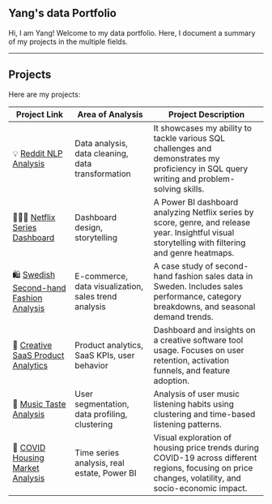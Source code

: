 ## Yang's data Portfolio

Hi, I am Yang! Welcome to my data portfolio. Here, I document a summary of my projects in the multiple fields.

---

## **Projects**
Here are my projects:

| Project Link | Area of Analysis | Project Description | 
|---|---|---|
| 💡 [Reddit NLP Analysis](https://github.com/Joeyy886/Portfolio/tree/main/reddit-nlp-analysis) | Data analysis, data cleaning, data transformation | It showcases my ability to tackle various SQL challenges and demonstrates my proficiency in SQL query writing and problem-solving skills. |
| 👩🏻‍⚕️ [Netflix Series Dashboard](https://github.com/Joeyy886/Portfolio/tree/main/netflix_series_dashboard) | Dashboard design, storytelling | A Power BI dashboard analyzing Netflix series by score, genre, and release year. Insightful visual storytelling with filtering and genre heatmaps. |
| 🛍️ [Swedish Second-hand Fashion Analysis](https://github.com/Joeyy886/Portfolio/tree/main/secondhand-fashion-analysis) | E-commerce, data visualization, sales trend analysis | A case study of second-hand fashion sales data in Sweden. Includes sales performance, category breakdowns, and seasonal demand trends. |
| 🎨 [Creative SaaS Product Analytics](https://github.com/Joeyy886/Portfolio/tree/main/saas-product-analytics) | Product analytics, SaaS KPIs, user behavior | Dashboard and insights on a creative software tool usage. Focuses on user retention, activation funnels, and feature adoption. |
| 🎵 [Music Taste Analysis](https://github.com/Joeyy886/Portfolio/tree/main/music-taste-analysis) | User segmentation, data profiling, clustering | Analysis of user music listening habits using clustering and time-based listening patterns. |
| 🏡 [COVID Housing Market Analysis](https://github.com/Joeyy886/Portfolio/tree/main/covid-housing-analysis) | Time series analysis, real estate, Power BI | Visual exploration of housing price trends during COVID-19 across different regions, focusing on price changes, volatility, and socio-economic impact. |
